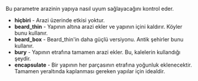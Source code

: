 Bu parametre arazinin yapıya nasıl uyum sağlayacağını kontrol eder.

* **hiçbiri** - Arazi üzerinde etkisi yoktur.
* **beard_thin** - Yapının altına arazi ekler ve yapının içini kaldırır. Köyler bunu kullanır.
* **beard_box** - Beard_thin'in daha güçlü versiyonu. Antik şehirler bunu kullanır.
* **bury** - Yapının etrafına tamamen arazi ekler. Bu, kalelerin kullandığı şeydir.
* **encapsulate** - Bir yapının her parçasının etrafına yoğunluk eklenecektir. Tamamen yeraltında kaplanması gereken yapılar için idealdir.